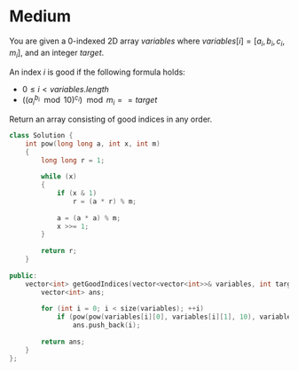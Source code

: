 # Medium

You are given a 0-indexed 2D array $variables$ where $variables[i] = [a_i, b_i, c_i, m_i]$, and an integer $target$.

An index $i$ is good if the following formula holds:

- $0 \leq i < variables.length$
- $((a_i^{b_i} \mod 10)^{c_i}) \mod m_i == target$

Return an array consisting of good indices in any order.

```cpp
class Solution {
    int pow(long long a, int x, int m)
    {
        long long r = 1;
        
        while (x)
        {
            if (x & 1)
                r = (a * r) % m;
            
            a = (a * a) % m;
            x >>= 1;
        }
        
        return r;
    }
    
public:
    vector<int> getGoodIndices(vector<vector<int>>& variables, int target) {
        vector<int> ans;
        
        for (int i = 0; i < size(variables); ++i)
            if (pow(pow(variables[i][0], variables[i][1], 10), variables[i][2], variables[i][3]) == target)
                ans.push_back(i);
        
        return ans;
    }
};
```
